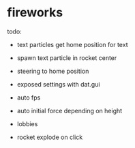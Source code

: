 # fireworks
todo:
 - text particles get home position for text
 - spawn text particle in rocket center
 - steering to home position


 - exposed settings with dat.gui
  

 - auto fps
 - auto initial force depending on height
 - lobbies

 - rocket explode on click